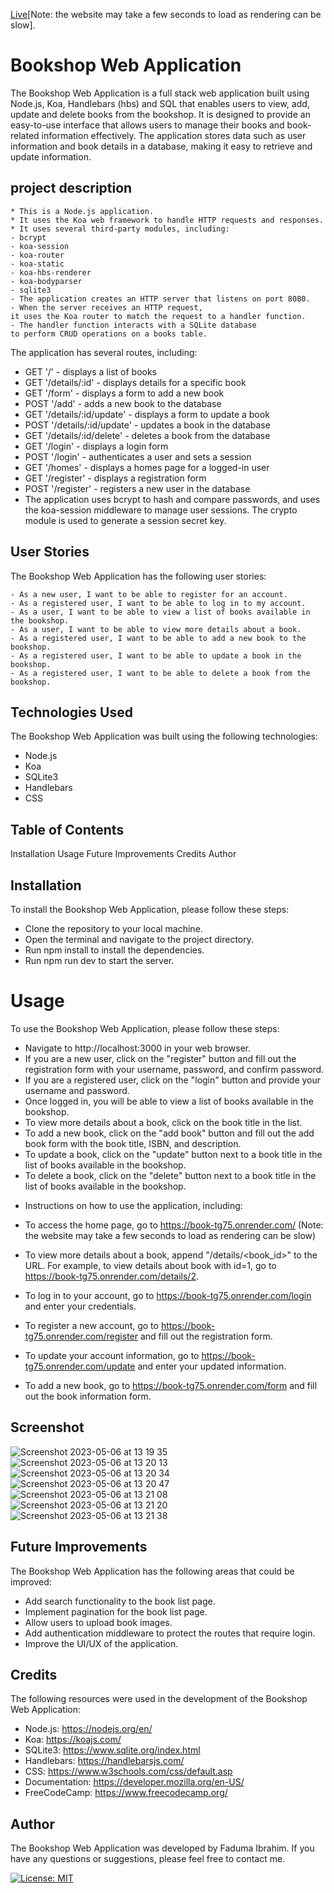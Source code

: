 [Live](https://book-tg75.onrender.com/)[Note: the website may take a few seconds to load as rendering can be slow].
# Bookshop Web Application

The Bookshop Web Application is a full stack web application built using Node.js, Koa, Handlebars (hbs) and SQL that enables users to view, add, update and delete books from the bookshop. It is designed to provide an easy-to-use interface that allows users to manage their books and book-related information effectively. The application stores data such as user information and book details in a database, making it easy to retrieve and update information.

## project description 
```
* This is a Node.js application.
* It uses the Koa web framework to handle HTTP requests and responses.
* It uses several third-party modules, including:
- bcrypt
- koa-session
- koa-router
- koa-static
- koa-hbs-renderer
- koa-bodyparser
- sqlite3
- The application creates an HTTP server that listens on port 8080.
- When the server receives an HTTP request, 
it uses the Koa router to match the request to a handler function.
- The handler function interacts with a SQLite database 
to perform CRUD operations on a books table.

```
The application has several routes, including:

- GET '/' - displays a list of books
- GET '/details/:id' - displays details for a specific book
- GET '/form' - displays a form to add a new book
- POST '/add' - adds a new book to the database
- GET '/details/:id/update' - displays a form to update a book
- POST '/details/:id/update' - updates a book in the database
- GET '/details/:id/delete' - deletes a book from the database
- GET '/login' - displays a login form
- POST '/login' - authenticates a user and sets a session
- GET '/homes' - displays a homes page for a logged-in user
- GET '/register' - displays a registration form
- POST '/register' - registers a new user in the database
- The application uses bcrypt to hash and compare passwords, and uses the koa-session middleware to manage user sessions. The crypto module is used to generate a session secret key.

## User Stories
The Bookshop Web Application has the following user stories:
```
- As a new user, I want to be able to register for an account.
- As a registered user, I want to be able to log in to my account.
- As a user, I want to be able to view a list of books available in the bookshop.
- As a user, I want to be able to view more details about a book.
- As a registered user, I want to be able to add a new book to the bookshop.
- As a registered user, I want to be able to update a book in the bookshop.
- As a registered user, I want to be able to delete a book from the bookshop.
```
## Technologies Used
The Bookshop Web Application was built using the following technologies:

* Node.js
* Koa
* SQLite3
* Handlebars
* CSS

## Table of Contents
Installation
Usage
Future Improvements
Credits
Author

## Installation
To install the Bookshop Web Application, please follow these steps:

- Clone the repository to your local machine.
- Open the terminal and navigate to the project directory.
- Run npm install to install the dependencies.
- Run npm run dev to start the server.

# Usage
To use the Bookshop Web Application, please follow these steps:

- Navigate to http://localhost:3000 in your web browser.
- If you are a new user, click on the "register" button and fill out the registration form with your username, password, and confirm password.
- If you are a registered user, click on the "login" button and provide your username and password.
- Once logged in, you will be able to view a list of books available in the bookshop.
- To view more details about a book, click on the book title in the list.
- To add a new book, click on the "add book" button and fill out the add book form with the book title, ISBN, and description.
- To update a book, click on the "update" button next to a book title in the list of books available in the bookshop.
- To delete a book, click on the "delete" button next to a book title in the list of books available in the bookshop.

* Instructions on how to use the application, including:

- To access the home page, go to https://book-tg75.onrender.com/ (Note: the website may take a few seconds to load as rendering can be slow)

- To view more details about a book, append "/details/<book_id>" to the URL. For example, to view details about book with id=1, go to https://book-tg75.onrender.com/details/2.

- To log in to your account, go to https://book-tg75.onrender.com/login and enter your credentials.

- To register a new account, go to https://book-tg75.onrender.com/register and fill out the registration form.

- To update your account information, go to https://book-tg75.onrender.com/update and enter your updated information.

- To add a new book, go to https://book-tg75.onrender.com/form and fill out the book information form.

## Screenshot
![Screenshot 2023-05-06 at 13 19 35](https://user-images.githubusercontent.com/102771343/236623806-858f737d-dab6-4b43-8dd6-45d495cb16ad.png)
![Screenshot 2023-05-06 at 13 20 13](https://user-images.githubusercontent.com/102771343/236623811-58457754-eb57-4af9-b260-49a8db631780.png)
![Screenshot 2023-05-06 at 13 20 34](https://user-images.githubusercontent.com/102771343/236623816-004472dc-b095-4afb-b221-44a37fe6f55d.png)
![Screenshot 2023-05-06 at 13 20 47](https://user-images.githubusercontent.com/102771343/236623823-f7a3b5a4-543f-4761-b38e-e32348459999.png)
![Screenshot 2023-05-06 at 13 21 08](https://user-images.githubusercontent.com/102771343/236624896-147bc539-e2a2-4c28-b256-0423cd58f001.png)
![Screenshot 2023-05-06 at 13 21 20](https://user-images.githubusercontent.com/102771343/236623832-f8a2b007-985e-4d0f-bd5d-660e13940064.png)
![Screenshot 2023-05-06 at 13 21 38](https://user-images.githubusercontent.com/102771343/236623844-d637cb20-721a-4a94-959c-e18e9a0b5ac1.png)



## Future Improvements
 
The Bookshop Web Application has the following areas that could be improved:

- Add search functionality to the book list page.
- Implement pagination for the book list page.
- Allow users to upload book images.
- Add authentication middleware to protect the routes that require login.
- Improve the UI/UX of the application.

## Credits
The following resources were used in the development of the Bookshop Web Application:

- Node.js: https://nodejs.org/en/
- Koa: https://koajs.com/
- SQLite3: https://www.sqlite.org/index.html
- Handlebars: https://handlebarsjs.com/
- CSS: https://www.w3schools.com/css/default.asp
- Documentation: https://developer.mozilla.org/en-US/
- FreeCodeCamp: https://www.freecodecamp.org/
## Author
The Bookshop Web Application was developed by Faduma Ibrahim. If you have any questions or suggestions, please feel free to contact me.

[![License: MIT](https://img.shields.io/badge/License-MIT-yellow.svg)](https://opensource.org/licenses/MIT)
